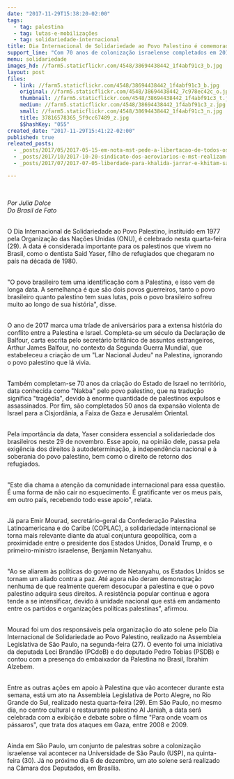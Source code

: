 ```yaml
---
date: "2017-11-29T15:38:20-02:00"
tags:
  - tag: palestina
  - tag: lutas-e-mobilizações
  - tag: solidariedade-internacional
title: Dia Internacional de Solidariedade ao Povo Palestino é comemorado nesta quarta (29)
support_line: "Com 70 anos de colonização israelense completados em 2017, data é considerada muito importante para palestinos no Brasil"
menu: solidariedade
images_hd: //farm5.staticflickr.com/4548/38694438442_1f4abf91c3_b.jpg
layout: post
files:
  - link: //farm5.staticflickr.com/4548/38694438442_1f4abf91c3_b.jpg
    original: //farm5.staticflickr.com/4548/38694438442_7c978ec42c_o.jpg
    thumbnail: //farm5.staticflickr.com/4548/38694438442_1f4abf91c3_t.jpg
    medium: //farm5.staticflickr.com/4548/38694438442_1f4abf91c3_z.jpg
    small: //farm5.staticflickr.com/4548/38694438442_1f4abf91c3_n.jpg
    title: 37816578365_5f9cc67489_z.jpg
    $$hashKey: "055"
created_date: "2017-11-29T15:41:22-02:00"
published: true
releated_posts:
  - _posts/2017/05/2017-05-15-em-nota-mst-pede-a-libertacao-de-todos-os-presos-politicos-palestinos.md
  - _posts/2017/10/2017-10-20-sindicato-dos-aeroviarios-e-mst-realizam-protesto-no-aeroporto-de-salvador.md
  - _posts/2017/07/2017-07-05-liberdade-para-khalida-jarrar-e-khitam-saafin-militantes-palestinas-detidas-pelas-forcas-de-ocupacao-israelenses.md

---
```

<p>&nbsp;</p>

<p><em>Por Julia Dolce<br />
Do Brasil de Fato</em></p>

<p><br />
O Dia Internacional de Solidariedade ao Povo Palestino, institu&iacute;do em 1977 pela Organiza&ccedil;&atilde;o das Na&ccedil;&otilde;es Unidas (ONU), &eacute; celebrado nesta quarta-feira (29). A data &eacute; considerada importante para os palestinos que vivem no Brasil, como o dentista Said Yaser, filho de refugiados que chegaram no pa&iacute;s na d&eacute;cada de 1980.</p>

<p><br />
&quot;O povo brasileiro tem uma identifica&ccedil;&atilde;o com a Palestina, e isso vem de longa data. A semelhan&ccedil;a &eacute; que s&atilde;o dois povos guerreiros, tanto o povo brasileiro quanto palestino tem suas lutas, pois o povo brasileiro sofreu muito ao longo de sua hist&oacute;ria&quot;, disse.</p>

<p><br />
O ano de 2017 marca uma tr&iacute;ade de anivers&aacute;rios para a extensa hist&oacute;ria do conflito entre a Palestina e Israel. Completa-se um s&eacute;culo da Declara&ccedil;&atilde;o de Balfour, carta escrita pelo secret&aacute;rio brit&acirc;nico de assuntos estrangeiros, Arthur James Balfour, no contexto da Segunda Guerra Mundial, que estabeleceu a cria&ccedil;&atilde;o de um &quot;Lar Nacional Judeu&quot; na Palestina, ignorando o povo palestino que l&aacute; vivia.&nbsp;</p>

<p><br />
Tamb&eacute;m completam-se 70 anos da cria&ccedil;&atilde;o do Estado de Israel no territ&oacute;rio, data conhecida como &quot;Nakba&quot; pelo povo palestino, que na tradu&ccedil;&atilde;o significa &quot;trag&eacute;dia&quot;, devido &agrave; enorme quantidade de palestinos expulsos e assassinados. Por fim, s&atilde;o completados 50 anos da expans&atilde;o violenta de Israel para a Cisjord&acirc;nia, a Faixa de Gaza e Jerusal&eacute;m Oriental.</p>

<p><br />
Pela import&acirc;ncia da data, Yaser considera essencial a solidariedade dos brasileiros neste 29 de novembro. Esse apoio, na opini&atilde;o dele, passa pela exig&ecirc;ncia dos direitos &agrave; autodetermina&ccedil;&atilde;o, &agrave; independ&ecirc;ncia nacional e &agrave; soberania do povo palestino, bem como o direito de retorno dos refugiados.&nbsp;</p>

<p><br />
&quot;Este dia chama a aten&ccedil;&atilde;o da comunidade internacional para essa quest&atilde;o. &Eacute; uma forma de n&atilde;o cair no esquecimento. &Eacute; gratificante ver os meus pais, em outro pa&iacute;s, recebendo todo esse apoio&quot;, relata.&nbsp;</p>

<p><br />
J&aacute; para Emir Mourad, secret&aacute;rio-geral da Confedera&ccedil;&atilde;o Palestina Latinoamericana e do Caribe (COPLAC), a solidariedade internacional se torna mais relevante diante da atual conjuntura geopol&iacute;tica, com a proximidade entre o presidente dos Estados Unidos, Donald Trump, e o primeiro-ministro israelense, Benjamin Netanyahu.</p>

<p><br />
&quot;Ao se aliarem &agrave;s pol&iacute;ticas do governo de Netanyahu, os Estados Unidos se tornam um aliado contra a paz. At&eacute; agora n&atilde;o deram demonstra&ccedil;&atilde;o nenhuma de que realmente querem desocupar a palestina e que o povo palestino adquira seus direitos. A resist&ecirc;ncia popular continua e agora tende a se intensificar, devido &agrave; unidade nacional que est&aacute; em andamento entre os partidos e organiza&ccedil;&otilde;es pol&iacute;ticas palestinas&quot;, afirmou.</p>

<p><br />
Mourad foi um dos respons&aacute;veis pela organiza&ccedil;&atilde;o do ato solene pelo Dia Internacional de Solidariedade ao Povo Palestino, realizado na Assembleia Legislativa de S&atilde;o Paulo, na segunda-feira (27). O evento foi uma iniciativa da deputada Leci Brand&atilde;o (PCdoB) e do deputado Pedro Tobias (PSDB) e contou com a presen&ccedil;a do embaixador da Palestina no Brasil, Ibrahim Alzebem.&nbsp;</p>

<p><br />
Entre as outras a&ccedil;&otilde;es em apoio &agrave; Palestina que v&atilde;o acontecer durante esta semana, est&aacute; um ato na Assembleia Legislativa de Porto Alegre, no Rio Grande do Sul, realizado nesta quarta-feira (29). Em S&atilde;o Paulo, no mesmo dia, no centro cultural e restaurante palestino Al Janiah, a data ser&aacute; celebrada com a exibi&ccedil;&atilde;o e debate sobre o filme &quot;Para onde voam os p&aacute;ssaros&quot;, que trata dos ataques em Gaza, entre 2008 e 2009.&nbsp;&nbsp;</p>

<p><br />
Ainda em S&atilde;o Paulo, um conjunto de palestras sobre a coloniza&ccedil;&atilde;o israelense vai acontecer na Universidade de S&atilde;o Paulo (USP), na quinta-feira (30). J&aacute; no pr&oacute;ximo dia 6 de dezembro, um ato solene ser&aacute; realizado na C&acirc;mara dos Deputados, em Bras&iacute;lia.</p>

<p>&nbsp;</p>
